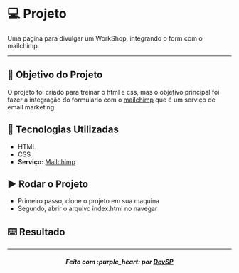 # :computer: Projeto

Uma pagina para divulgar um WorkShop, integrando o form com o mailchimp.

---

## :dart: Objetivo do Projeto

O projeto foi criado para treinar o html e css, mas o objetivo principal foi fazer a integração do formulario com o [mailchimp](https://mailchimp.com/) que é um serviço de email marketing.

## :rocket: Tecnologias Utilizadas

* HTML
* CSS
* **Serviço:** [Mailchimp](https://mailchimp.com/)

## :arrow_forward: Rodar o Projeto

* Primeiro passo, clone o projeto em sua maquina
* Segundo, abrir o arquivo index.html no navegar

## :keyboard: Resultado


---

<h5 align='center' >Feito com :purple_heart: por <a href="https://github.com/DevAlves20" target="_blank">DevSP</a> </h5>
